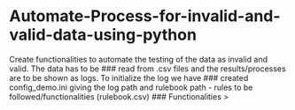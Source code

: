 # Automate-Process-for-invalid-and-valid-data-using-python
Create functionalities to automate the testing of the data as invalid and valid. The data has to be  ###                   read from .csv files and the results/processes are to be shown as logs. To initialize the log we have ###                   created config_demo.ini giving the log path and rulebook path - rules to be followed/functionalities (rulebook.csv) ###                   Functionalities >
